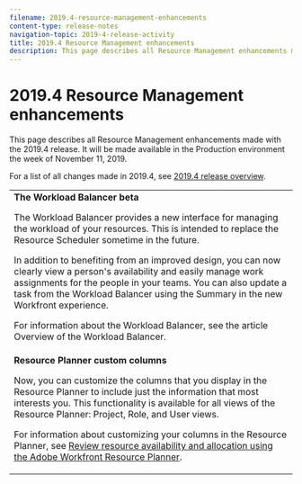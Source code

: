 ```yaml
---
filename: 2019.4-resource-management-enhancements
content-type: release-notes
navigation-topic: 2019-4-release-activity
title: 2019.4 Resource Management enhancements
description: This page describes all Resource Management enhancements made with the 2019.4 release. It will be made available in the Production environment the week of November 11, 2019.
---
```


# 2019.4 Resource Management enhancements

This page describes all Resource Management enhancements made with the 2019.4 release. It will be made available in the Production environment the week of November 11, 2019.

For a list of all changes made in 2019.4, see [2019.4 release overview](../../../../product-announcements/product-releases/quarterly-release-archive/2019.4-release-activity/2019.4-release-activity-overview.md).

<table style="table-layout:auto"> 
 <col> 
 <tbody> 
  <tr> 
   <td><strong>The Workload Balancer beta</strong> <p>The Workload Balancer provides a new interface for managing the workload of your resources. This is intended to replace the Resource Scheduler sometime in the future.</p> <p>In addition to benefiting from an improved design, you can now clearly view a person's availability and easily manage work assignments for the people in your teams. You can also update a task from the Workload Balancer using the Summary in the new Workfront experience.</p> <p>For information about the Workload Balancer, see the article Overview of the Workload Balancer.</p> <!--<p><iframe class="vimeo-player_0" src="assets/365623344?" frameborder="0" allowfullscreen="1" width="560px" height="315px"></iframe> </p> <p><a href="https://vimeo.com/365623344/da11a6ad27" target="_blank">View in full-screen mode.</a> </p>--> </td> 
  </tr> 
  <tr> 
   <td><strong>Resource Planner custom columns</strong> <p>Now, you can customize the columns that you display in the Resource Planner to include just the information that most interests you. This functionality is available for all views of the Resource Planner: Project, Role, and User views.</p> <p>For information about customizing your columns in the Resource Planner, see <a href="../../../../resource-mgmt/resource-planning/resource-availability-allocation-resource-planner.md" class="MCXref xref" xrefformat="{para}">Review resource availability and allocation using the Adobe Workfront Resource Planner</a>.</p> </td> 
  </tr> 
 </tbody> 
</table>

